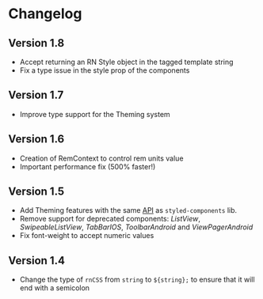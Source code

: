 # Changelog

## Version 1.8

 * Accept returning an RN Style object in the tagged template string
 * Fix a type issue in the style prop of the components

## Version 1.7

 * Improve type support for the Theming system

## Version 1.6

 * Creation of RemContext to control rem units value
 * Important performance fix (500% faster!)

## Version 1.5

 * Add Theming features with the same [API](https://styled-components.com/docs/advanced) as `styled-components` lib.
 * Remove support for deprecated components: *ListView*, *SwipeableListView*, *TabBarIOS*, *ToolbarAndroid* and *ViewPagerAndroid*
 * Fix font-weight to accept numeric values

## Version 1.4

 * Change the type of `rnCSS` from `string` to `${string};` to ensure that it will end with a semicolon
